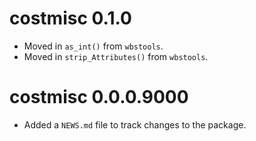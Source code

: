 # costmisc 0.1.0

* Moved in `as_int()` from `wbstools`.
* Moved in `strip_Attributes()` from `wbstools`.

# costmisc 0.0.0.9000

* Added a `NEWS.md` file to track changes to the package.
